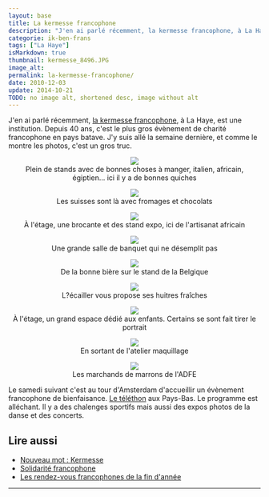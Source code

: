 ```yaml
---
layout: base
title: La kermesse francophone
description: "J'en ai parlé récemment, la kermesse francophone, à La Haye, est une institution. Depuis 40 ans, c'est le plus gros évènement de charité francophone en pa"
categorie: ik-ben-frans
tags: ["La Haye"]
isMarkdown: true
thumbnail: kermesse_8496.JPG
image_alt: 
permalink: la-kermesse-francophone/
date: 2010-12-03
update: 2014-10-21
TODO: no image alt, shortened desc, image without alt
---
```


J'en ai parlé récemment, [la kermesse francophone](/solidarite-francophone), à La Haye, est une institution. Depuis 40 ans, c'est le plus gros évènement de charité francophone en pays batave. J'y suis allé la semaine dernière, et comme le montre les photos, c'est un gros truc.

<!-- HTML -->
<div style="text-align:center;">
<!-- / HTML -->


![](kermesse_8496.JPG)  
Plein de stands avec de bonnes choses à manger, italien, africain, égiptien... ici il y a de bonnes quiches

![](kermesse_8444.JPG)  
Les suisses sont là avec fromages et chocolats

![](kermesse_8448.JPG)  
À l'étage, une brocante et des stand expo, ici de l'artisanat africain

![](kermesse_8453.JPG)  
Une grande salle de banquet qui ne désemplit pas

![](kermesse_8466.JPG)  
De la bonne bière sur le stand de la Belgique

![](kermesse_8481.JPG)  
L?écailler vous propose ses huitres fraîches 

![](kermesse_8486.JPG)  
À l'étage, un grand espace dédié aux enfants. Certains se sont fait tirer le portrait

![](kermesse_8491.JPG)  
En sortant de l'atelier maquillage

![](kermesse_8502.JPG)  
Les marchands de marrons de l'ADFE

<!-- HTML -->
</div>
<!-- / HTML -->

Le samedi suivant c'est au tour d'Amsterdam d'accueillir un évènement francophone de bienfaisance. [Le téléthon](http://telethonpays-bas2009.blogs.afm-telethon.fr/programme/) aux Pays-Bas. Le programme est alléchant. Il y a des chalenges sportifs mais aussi des expos photos de la danse et des concerts.

## Lire aussi
* [Nouveau mot : Kermesse](/kermesse-kermis)
* [Solidarité francophone](/solidarite-francophone)
* [Les rendez-vous francophones de la fin d'année](/rendez-vous-francophones-fin-d-annee)
---